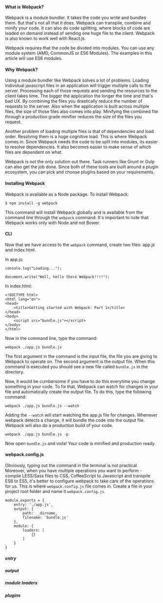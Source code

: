 #### What is Webpack?

Webpack is a module bundler. It takes the code you write and bundles them. But that's not all that it does. Webpack can transpile, combine and minify your code. It can also do code splitting, where blocks of code are loaded on demand instead of sending one huge file to the client. Webpack is also known to work well with React.js.

Webpack requires that the code be divided into modules. You can use any module system (AMD, CommonJS or ES6 Modules). The examples in this article will use ES6 modules.

#### Why Webpack?

Using a module bundler like Webpack solves a lot of problems. Loading individual javascript files in an application will trigger multiple calls to the server. Processing each of those requests and sending the resources to the client takes time. The bigger the application the longer the time and that's bad UX. By combining the files you drastically reduce the number of requests to the server. Also when the application is built across multiple files, the size of those files also comes into play. Minifying the combined file through a production grade minifier reduces the size of the files you request.

Another problem of loading multiple files is that of dependencies and load order. Resolving them is a huge cognitive load. This is where Webpack comes in. Since Webpack needs the code to be split into modules, its easier to resolve dependencies. It also becomes easier to make sense of which files are dependent on what.

Webpack is not the only solution out there. Task runners like Grunt or Gulp can also get the job done. Since both of these tools are built around a plugin ecosystem, you can pick and choose plugins based on your requirements.

#### Installing Webpack

Webpack is available as a Node package. To install Webpack:

```
$ npm install -g webpack
```

This command will install Webpack globally and is available from the command line through the ```webpack``` command. It's important to note that Webpack works only with Node and not Bower. 

#### CLI

Now that we have access to the ```webpack``` command, create two files: app.js and index.html.

In app.js:

```
console.log("Loading...");

document.write("Well, hello there Webpack!!!!");
```

In index.html:

```
<!DOCTYPE html>
<html lang="en">
<head>
    <title>Getting started with Webpack: Part 1</title>
</head>
<body>
    <script src="bundle.js"></script>
</body>
</html>

```

Now in the command line, type the command:

```
webpack ./app.js bundle.js
```

The first argument in the command is the input file, the file you are giving to Webpack to operate on. The second argument is the output file. When this command is executed you should see a new file called ```bundle.js``` in the directory.

Now, it would be cumbersome if you have to do this everytime you change something in your code. To fix that, Webpack can watch for changes in your file and automatically create the output file. To do this, type the following command:

```
webpack ./app.js bundle.js --watch
```

Adding the ```--watch``` will start watching the app.js file for changes. Whenever webpack detects a change, it will bundle the code into the output file. Webpack will also do a production build of your code. 

```
webpack ./app.js bundle.js -p
```

Now open ```bundle.js``` and voila! Your code is minified and production ready.

#### webpack.config.js

Obviously, typing out the command in the terminal is not practical. Moreover, when you have multiple operations you want to perform - compile LESS/Sass files to CSS, CoffeeScript to Javascript and transpile ES6 to ES5, it's better to configure webpack to take care of the operations for us. This is where ```webpack.config.js``` file comes in. Create a file in your project root folder and name it ```webpack.config.js```. 

```
module.exports = {
    entry: './app.js',
    output: {
        path: __dirname,
        filename: 'bundle.js'
    },
    module: {
        loaders: [
            {}
        ]
    }
}
```

##### entry
##### output
##### module loaders
##### plugins